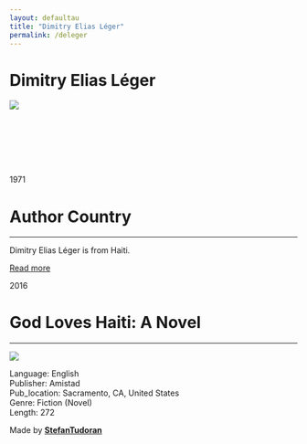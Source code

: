 ```yaml
---
layout: defaultau
title: "Dimitry Elias Léger"
permalink: /deleger
---
```

<!-- partial:index.partial.html -->
<div class="content">
    <h1>Dimitry Elias Léger</h1>
    <div class="quote">
        <div><img src="https://upload.wikimedia.org/wikipedia/commons/thumb/a/ad/Dimitry_Elias_Leger_in_New_York_City.jpg/330px-Dimitry_Elias_Leger_in_New_York_City.jpg" class="logo"></div>
    </div>
    <div class="timeline">
        <div style="padding-bottom:100px;"></div>
        <div class="block">
            <div class="date right"><p class="right"> 1971 </p></div>
            <div class="dot"></div>
            <div class="left first">
                <h1>Author Country</h1><hr>
            <p>Dimitry Elias Léger is from Haiti.</p>
                <a href="https://en.wikipedia.org/wiki/Dimitry_Elias_Léger" target="_blank">Read more</a>
            </div>
        </div>
        <div class="block">
            <div class="date left"><p class="left">2016</p></div>
            <div class="dot"></div>
            <div class="right">
                <h1>God Loves Haiti: A Novel</h1><hr>
                <p><img src="https://m.media-amazon.com/images/I/416BGw25UvL._SY291_BO1,204,203,200_QL40_FMwebp_.jpg"></p>
                <p>
                Language: English<br/>
                Publisher: Amistad<br/>
                Pub_location: Sacramento, CA, United States<br/>
                Genre: Fiction (Novel)<br/>
                Length: 272</p>
            </div>
        </div>
        <div id="footer">
        <p id="copyright">Made by&nbsp;<strong><a href="https://www.linkedin.com/in/nicolae-stefan-tudoran-b02291127/" target="_blank">StefanTudoran</a></strong></p>
    </div>
</div>
<!-- partial -->
  <script src='https://cdnjs.cloudflare.com/ajax/libs/jquery/3.1.1/jquery.min.js'></script><script  src="assets/js/authorscript.js"></script>